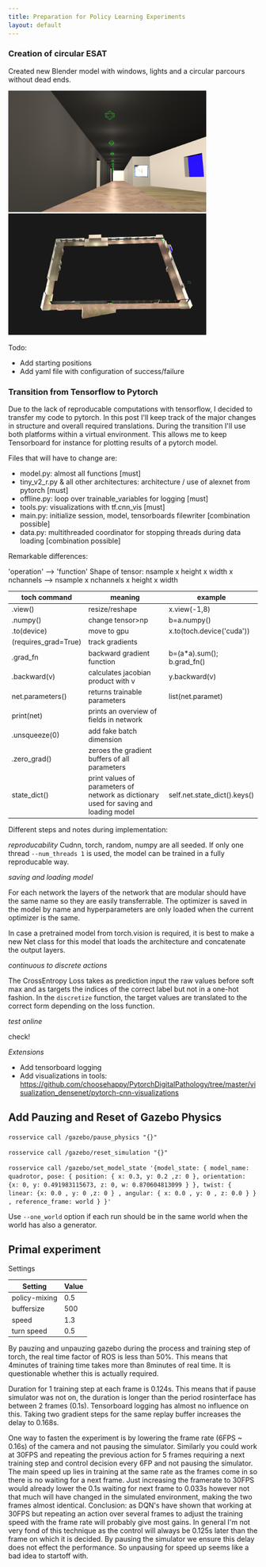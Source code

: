 ```yaml
---
title: Preparation for Policy Learning Experiments
layout: default
---
```



### Creation of circular ESAT

Created new Blender model with windows, lights and a circular parcours without dead ends.

<img src="/imgs/19-01-10_esatv3.jpg" alt="circular esat" style="width: 400px;"/>
<img src="/imgs/19-01-10_esatv3_1.jpg" alt="circular esat" style="width: 400px;"/>


Todo:
- Add starting positions
- Add yaml file with configuration of success/failure

### Transition from Tensorflow to Pytorch

Due to the lack of reproducable computations with tensorflow, I decided to transfer my code to pytorch.
In this post I'll keep track of the major changes in structure and overall required translations.
During the transition I'll use both platforms within a virtual environment.
This allows me to keep Tensorboard for instance for plotting results of a pytorch model.

Files that will have to change are:

- model.py: almost all functions [must]
- tiny_v2_r.py & all other architectures: architecture / use of alexnet from pytorch [must] 
- offline.py: loop over trainable_variables for logging [must]
- tools.py: visualizations with tf.cnn_vis [must]
- main.py: initialize session, model, tensorboards filewriter [combination possible]
- data.py: multithreaded coordinator for stopping threads during data loading [combination possible]

Remarkable differences:

'operation' --> 'function'
Shape of tensor: nsample x height x width x nchannels --> nsample x nchannels x height x width

| toch command | meaning          | example                   |
|--------------|------------------|---------------------------|
| .view()      | resize/reshape   | x.view(-1,8)              |
| .numpy()     | change tensor>np | b=a.numpy()               |
| .to(device)  | move to gpu      | x.to(toch.device('cuda')) |
| (requires_grad=True) | track gradients | |
| .grad_fn     | backward gradient function | b=(a*a).sum(); b.grad_fn() |
| .backward(v) | calculates jacobian product with v | y.backward(v) |
| net.parameters()| returns trainable parameters | list(net.paramet) |
| print(net) | prints an overview of fields in network | |
| .unsqueeze(0) | add fake batch dimension | |
| .zero_grad() | zeroes the gradient buffers of all parameters | |
| state_dict() | print values of parameters of network as dictionary used for saving and loading model | self.net.state_dict().keys() |


Different steps and notes during implementation:

_reproducability_
Cudnn, torch, random, numpy are all seeded. If only one thread `--num_threads 1` is used, the model can be trained in a fully reproducable way.

_saving and loading model_

For each network the layers of the network that are modular should have the same name so they are easily transferrable.
The optimizer is saved in the model by name and hyperparameters are only loaded when the current optimizer is the same.

In case a pretrained model from torch.vision is required, it is best to make a new Net class for this model that loads the architecture and concatenate the output layers.

_continuous to discrete actions_

The CrossEntropy Loss takes as prediction input the raw values before soft max and as targets the indices of the correct label but not in a one-hot fashion.
In the `discretize` function, the target values are translated to the correct form depending on the loss function.

_test online_

check!

_Extensions_

- Add tensorboard logging
- Add visualizations in tools: https://github.com/choosehappy/PytorchDigitalPathology/tree/master/visualization_densenet/pytorch-cnn-visualizations

## Add Pauzing and Reset of Gazebo Physics


`rosservice call /gazebo/pause_physics "{}"`


`rosservice call /gazebo/reset_simulation "{}"`

`rosservice call /gazebo/set_model_state '{model_state: { model_name: quadrotor, pose: { position: { x: 0.3, y: 0.2 ,z: 0 }, orientation: {x: 0, y: 0.491983115673, z: 0, w: 0.870604813099 } }, twist: { linear: {x: 0.0 , y: 0 ,z: 0 } , angular: { x: 0.0 , y: 0 , z: 0.0 } } , reference_frame: world } }'`

Use `--one_world` option if each run should be in the same world when the world has also a generator.

## Primal experiment

Settings

| Setting        | Value |
|----------------|-------|
| policy-mixing  |  0.5  |
| buffersize     |  500  |
| speed          |  1.3  |
| turn speed     |  0.5  |

By pauzing and unpauzing gazebo during the process and training step of torch, the real time factor of ROS is less than 50%. 
This means that 4minutes of training time takes more than 8minutes of real time.
It is questionable whether this is actually required.

Duration for 1 training step at each frame is 0.124s. This means that if pause simulator was not on, the duration is longer than the period rosinterface has between 2 frames (0.1s).
Tensorboard logging has almost no influence on this.
Taking two gradient steps for the same replay buffer increases the delay to 0.168s.

One way to fasten the experiment is by lowering the frame rate (6FPS ~ 0.16s) of the camera and not pausing the simulator.
Similarly you could work at 30FPS and repeating the previous action for 5 frames requiring a next training step and control decision every 6FP and not pausing the simulator.
The main speed up lies in training at the same rate as the frames come in so there is no waiting for a next frame.
Just increasing the framerate to 30FPS would already lower the 0.1s waiting for next frame to 0.033s however not that much will have changed in the simulated environment, making the two frames almost identical.
Conclusion: as DQN's have shown that working at 30FPS but repeating an action over several frames to adjust the training speed with the frame rate will probably give most gains.
In general I'm not very fond of this technique as the control will always be 0.125s later than the frame on which it is decided.
By pausing the simulator we ensure this delay does not effect the performance. So unpausing for speed up seems like a bad idea to startoff with.

